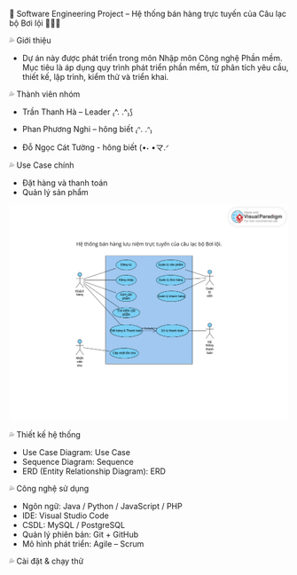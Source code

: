 🌊 Software Engineering Project – Hệ thống bán hàng trực tuyến của Câu lạc bộ Bơi lội 🏊🏻‍♂️

💦 Giới thiệu

- Dự án này được phát triển trong môn Nhập môn Công nghệ Phần mềm.
Mục tiêu là áp dụng quy trình phát triển phần mềm, từ phân tích yêu cầu, thiết kế, lập trình, kiểm thử và triển khai.

💦 Thành viên nhóm

- Trần Thanh Hà – Leader ₍^. .^₎⟆

- Phan Phương Nghi – hông biết ₍ᐢ. .ᐢ₎

- Đỗ Ngọc Cát Tường - hông biết (•˕ •マ.ᐟ

💦 Use Case chính
- Đặt hàng và thanh toán
- Quản lý sản phẩm

![Use Case Diagram](https://github.com/miao0w025/BT-LAB/blob/main/L1.DIAGRAM.png?raw=true)

💦 Thiết kế hệ thống
- Use Case Diagram: Use Case
- Sequence Diagram: Sequence
- ERD (Entity Relationship Diagram): ERD

💦 Công nghệ sử dụng
- Ngôn ngữ: Java / Python / JavaScript / PHP
- IDE: Visual Studio Code
- CSDL: MySQL / PostgreSQL
- Quản lý phiên bản: Git + GitHub
- Mô hình phát triển: Agile – Scrum

💦 Cài đặt & chạy thử
